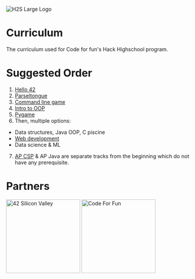 ![H2S Large Logo](https://raw.githubusercontent.com/codeforfunprojects/H2SCurriculum/master/Images/H2SLogoLargeCompressed.png)

# Curriculum
The curriculum used for Code for fun's Hack Highschool program.

# Suggested Order

1. [Hello 42](https://github.com/codeforfunprojects/H2SCurriculum/blob/master/Misc/FirstDay.pdf)
2. [Parseltongue](https://github.com/codeforfunprojects/H2SCurriculum/tree/master/Parseltongue)
3. [Command line game](https://github.com/codeforfunprojects/H2SCurriculum/blob/master/GameDesign/GameDesign01.pdf)
4. [Intro to OOP](https://github.com/codeforfunprojects/H2SCurriculum/blob/master/ObjectOriented/OOP-01.pdf)
5. [Pygame](https://github.com/codeforfunprojects/H2SCurriculum/blob/master/GameDesign/GameDesign02.pdf)
6. Then, multiple options:
* Data structures, Java OOP, C piscine
* [Web development](https://github.com/codeforfunprojects/H2SCurriculum/tree/master/Web)
* Data science & ML
7. [AP CSP](https://github.com/codeforfunprojects/H2SCurriculum/tree/master/APCSP) & AP Java are separate tracks from the beginning which do not have any prerequisite.


# Partners
<a href="https://www.42.us.org/">
<img src="https://raw.githubusercontent.com/codeforfunprojects/H2SCurriculum/master/Images/42LogoCompressed.png" alt="42 Silicon Valley" width="200"/></a>
<a href="https://www.codeforfun.com/"><img src="https://raw.githubusercontent.com/codeforfunprojects/H2SCurriculum/master/Images/CFFLogoCompressed.png" alt="Code For Fun" width="200"/></a>
